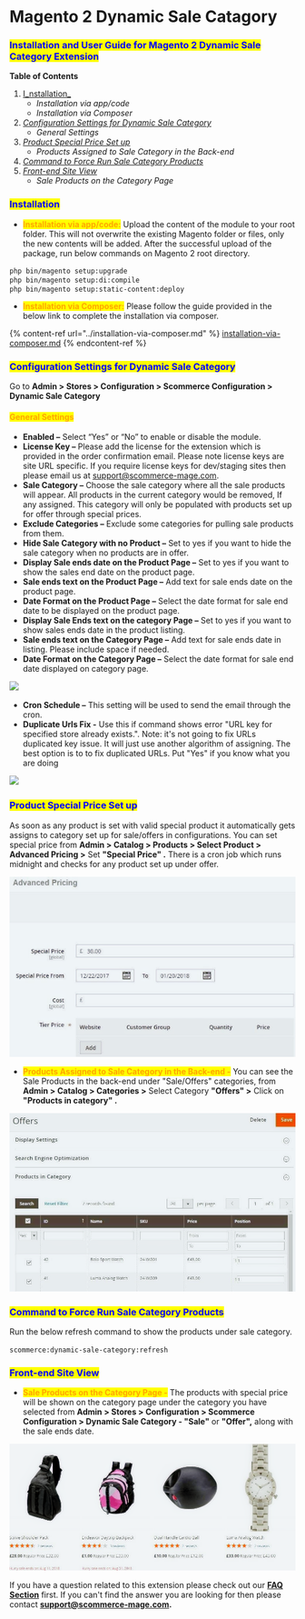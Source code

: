 # Magento 2 Dynamic Sale Catagory

### <mark style="color:blue;">Installation and User Guide for Magento 2 Dynamic Sale Category Extension</mark>

**Table of Contents**

1. [I_nstallation_ ](magento-2-dynamic-sale-catagory.md#bookmark0)
   * _Installation via app/code_&#x20;
   * _Installation via Composer_
2. [_Configuration Settings for Dynamic Sale Category_ ](magento-2-dynamic-sale-catagory.md#bookmark3)
   * _General Settings_&#x20;
3. [_Product Special Price Set up_ ](magento-2-dynamic-sale-catagory.md#product-special-price-set-up)
   * _Products Assigned to Sale Category in the Back-end_&#x20;
4. [_Command to Force Run Sale Category Products_ ](magento-2-dynamic-sale-catagory.md#command-to-force-run-sale-category-products)
5. [_Front-end Site View_ ](magento-2-dynamic-sale-catagory.md#bookmark8)
   * _Sale Products on the Category Page_&#x20;

### <mark style="color:blue;">Installation</mark> <a href="#bookmark0" id="bookmark0"></a>

* <mark style="color:orange;">**Installation via app/code:**</mark> Upload the content of the module to your root folder. This will not overwrite the existing Magento folder or files, only the new contents will be added. After the successful upload of the package, run below commands on Magento 2 root directory.

```
php bin/magento setup:upgrade
php bin/magento setup:di:compile
php bin/magento setup:static-content:deploy
```

* <mark style="color:orange;">**Installation via Composer:**</mark> Please follow the guide provided in the below link to complete the installation via composer.

{% content-ref url="../installation-via-composer.md" %}
[installation-via-composer.md](../installation-via-composer.md)
{% endcontent-ref %}

### <mark style="color:blue;">Configuration Settings for Dynamic Sale Category</mark> <a href="#bookmark3" id="bookmark3"></a>

Go to **Admin > Stores > Configuration > Scommerce Configuration > Dynamic Sale Category**

#### <mark style="color:orange;">General Settings</mark> <a href="#bookmark4" id="bookmark4"></a>

* **Enabled –** Select “Yes” or “No” to enable or disable the module.
* **License Key –** Please add the license for the extension which is provided in the order confirmation email. Please note license keys are site URL specific. If you require license keys for dev/staging sites then please email us at [support@scommerce-mage.com](mailto:support@scommerce-mage.com).
* **Sale Category –** Choose the sale category where all the sale products will appear. All products in the current category would be removed, If any assigned. This category will only be populated with products set up for offer through special prices.
* **Exclude Categories –** Exclude some categories for pulling sale products from them.
* **Hide Sale Category with no Product –** Set to yes if you want to hide the sale category when no products are in offer.
* **Display Sale ends date on the Product Page –** Set to yes if you want to show the sales end date on the product page.
* **Sale ends text on the Product Page –** Add text for sale ends date on the product page.
* **Date Format on the Product Page –** Select the date format for sale end date to be displayed on the product page.
* **Display Sale Ends text on the category Page –** Set to yes if you want to show sales ends date in the product listing.
* **Sale ends text on the Category Page –** Add text for sale ends date in listing. Please include space if needed.
* **Date Format on the Category Page –** Select the date format for sale end date displayed on category page.

![](../../.gitbook/assets/general\_dynamicsale.png)



* **Cron Schedule –** This setting will be used to send the email through the cron.
* **Duplicate Urls Fix -** Use this if command shows error "URL key for specified store already exists.". Note: it's not going to fix URLs duplicated key issue. It will just use another algorithm of assigning. The best option is to to fix duplicated URLs. Put "Yes" if you know what you are doing

![](../../.gitbook/assets/dynamicsale\_cron.png)

### <mark style="color:blue;">**Product Special Price Set up**</mark>&#x20;

&#x20;As soon as any product is set with valid special product it automatically gets assigns to category set up for sale/offers in configurations. You can set special price from **Admin > Catalog > Products > Select Product > Advanced Pricing >** Set **"Special Price" .** There is a cron job which runs midnight and checks for any product set up under offer.

![](../../.gitbook/assets/dynamicsaleenhance.jpg)

* <mark style="color:orange;">**Products Assigned to Sale Category in the Back-end -**</mark> You can see the Sale Products in the back-end under "Sale/Offers" categories, from **Admin > Catalog > Categories >** Select Category **"Offers" >** Click on **"Products in category" .**

![](../../.gitbook/assets/dynamicsaleenhance3.jpg)

### <mark style="color:blue;">**Command to Force Run Sale Category Products**</mark>&#x20;

Run the below refresh command to show the products under sale category.

&#x20;`scommerce:dynamic-sale-category:refresh`

### <mark style="color:blue;">Front-end Site View</mark> <a href="#bookmark8" id="bookmark8"></a>

* <mark style="color:orange;">**Sale Products on the Category Page -**</mark> The products with special price will be shown on the category page under the category you have selected from **Admin > Stores > Configuration > Scommerce Configuration > Dynamic Sale Category - "Sale"** or **"Offer",** along with the sale ends date.

![](../../.gitbook/assets/dynamicsaleenhance4.jpg)

If you have a question related to this extension please check out our [**FAQ Section**](https://www.scommerce-mage.com/magento-2-dynamic-sale-category.html#faq) first. If you can't find the answer you are looking for then please contact [**support@scommerce-mage.com**](mailto:core@scommerce-mage.com)**.**
